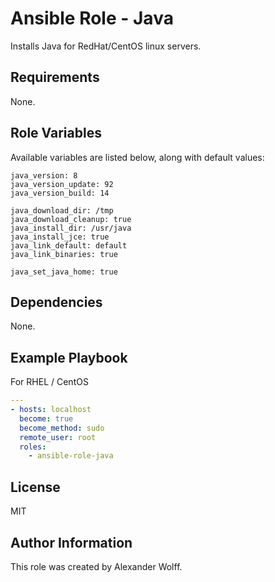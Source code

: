 # Ansible Role - Java

Installs Java for RedHat/CentOS linux servers.

## Requirements

None.

## Role Variables

Available variables are listed below, along with default values:

    java_version: 8
    java_version_update: 92
    java_version_build: 14

    java_download_dir: /tmp
    java_download_cleanup: true
    java_install_dir: /usr/java
    java_install_jce: true
    java_link_default: default
    java_link_binaries: true

    java_set_java_home: true

## Dependencies

None.

## Example Playbook

For RHEL / CentOS

```yaml
---
- hosts: localhost
  become: true
  become_method: sudo
  remote_user: root
  roles:
    - ansible-role-java
```
## License

MIT

## Author Information

This role was created by Alexander Wolff.

